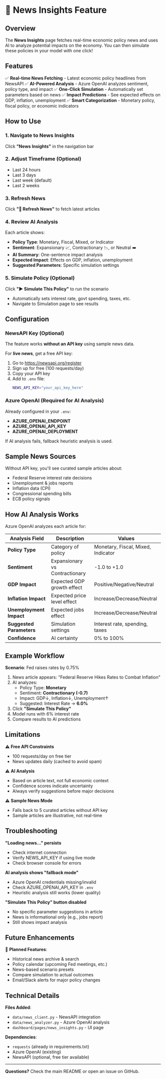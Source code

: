 # 📰 News Insights Feature

## Overview

The **News Insights** page fetches real-time economic policy news and uses AI to analyze potential impacts on the economy. You can then simulate these policies in your model with one click!

## Features

✅ **Real-time News Fetching** - Latest economic policy headlines from NewsAPI
✅ **AI-Powered Analysis** - Azure OpenAI analyzes sentiment, policy type, and impact
✅ **One-Click Simulation** - Automatically set parameters based on news
✅ **Impact Predictions** - See expected effects on GDP, inflation, unemployment
✅ **Smart Categorization** - Monetary policy, fiscal policy, or economic indicators

## How to Use

### 1. Navigate to News Insights
Click **"News Insights"** in the navigation bar

### 2. Adjust Timeframe (Optional)
- Last 24 hours
- Last 3 days
- Last week (default)
- Last 2 weeks

### 3. Refresh News
Click **"🔄 Refresh News"** to fetch latest articles

### 4. Review AI Analysis
Each article shows:
- **Policy Type**: Monetary, Fiscal, Mixed, or Indicator
- **Sentiment**: Expansionary 📈, Contractionary 📉, or Neutral ➡️
- **AI Summary**: One-sentence impact analysis
- **Expected Impact**: Effects on GDP, inflation, unemployment
- **Suggested Parameters**: Specific simulation settings

### 5. Simulate Policy (Optional)
Click **"▶️ Simulate This Policy"** to run the scenario
- Automatically sets interest rate, govt spending, taxes, etc.
- Navigate to Simulation page to see results

## Configuration

### NewsAPI Key (Optional)

The feature works **without an API key** using sample news data.

For **live news**, get a free API key:

1. Go to https://newsapi.org/register
2. Sign up for free (100 requests/day)
3. Copy your API key
4. Add to `.env` file:
   ```bash
   NEWS_API_KEY="your_api_key_here"
   ```

### Azure OpenAI (Required for AI Analysis)

Already configured in your `.env`:
- **AZURE_OPENAI_ENDPOINT**
- **AZURE_OPENAI_API_KEY**
- **AZURE_OPENAI_DEPLOYMENT**

If AI analysis fails, fallback heuristic analysis is used.

## Sample News Sources

Without API key, you'll see curated sample articles about:
- Federal Reserve interest rate decisions
- Unemployment & jobs reports
- Inflation data (CPI)
- Congressional spending bills
- ECB policy signals

## How AI Analysis Works

Azure OpenAI analyzes each article for:

| Analysis Field | Description | Values |
|----------------|-------------|---------|
| **Policy Type** | Category of policy | Monetary, Fiscal, Mixed, Indicator |
| **Sentiment** | Expansionary vs Contractionary | -1.0 to +1.0 |
| **GDP Impact** | Expected GDP growth effect | Positive/Negative/Neutral |
| **Inflation Impact** | Expected price level effect | Increase/Decrease/Neutral |
| **Unemployment Impact** | Expected jobs effect | Increase/Decrease/Neutral |
| **Suggested Parameters** | Simulation settings | Interest rate, spending, taxes |
| **Confidence** | AI certainty | 0% to 100% |

## Example Workflow

**Scenario**: Fed raises rates by 0.75%

1. News article appears: "Federal Reserve Hikes Rates to Combat Inflation"
2. AI analyzes:
   - Policy Type: **Monetary**
   - Sentiment: **Contractionary (-0.7)**
   - Impact: GDP↓, Inflation↓, Unemployment↑
   - Suggested: Interest Rate → **6.0%**
3. Click **"Simulate This Policy"**
4. Model runs with 6% interest rate
5. Compare results to AI predictions

## Limitations

⚠️ **Free API Constraints**
- 100 requests/day on free tier
- News updates daily (cached to avoid spam)

⚠️ **AI Analysis**
- Based on article text, not full economic context
- Confidence scores indicate uncertainty
- Always verify suggestions before major decisions

⚠️ **Sample News Mode**
- Falls back to 5 curated articles without API key
- Sample articles are illustrative, not real-time

## Troubleshooting

**"Loading news..." persists**
- Check internet connection
- Verify NEWS_API_KEY if using live mode
- Check browser console for errors

**AI analysis shows "fallback mode"**
- Azure OpenAI credentials missing/invalid
- Check AZURE_OPENAI_API_KEY in `.env`
- Heuristic analysis still works (lower quality)

**"Simulate This Policy" button disabled**
- No specific parameter suggestions in article
- News is informational only (e.g., jobs report)
- Still shows impact analysis

## Future Enhancements

🚀 **Planned Features**:
- Historical news archive & search
- Policy calendar (upcoming Fed meetings, etc.)
- News-based scenario presets
- Compare simulation to actual outcomes
- Email/Slack alerts for major policy changes

## Technical Details

**Files Added**:
- `data/news_client.py` - NewsAPI integration
- `data/news_analyzer.py` - Azure OpenAI analysis
- `dashboard/pages/news_insights.py` - UI page

**Dependencies**:
- `requests` (already in requirements.txt)
- Azure OpenAI (existing)
- NewsAPI (optional, free tier available)

---

**Questions?** Check the main README or open an issue on GitHub.
